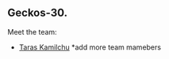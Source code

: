 ## Geckos-30.

Meet the team:

  * [Taras Kamilchu](https://github.com/luckyboy13)
  *add more team mamebers
